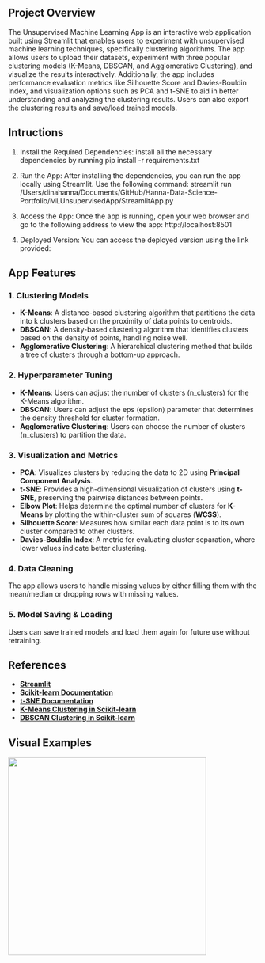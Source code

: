 ## Project Overview
The Unsupervised Machine Learning App is an interactive web application built using Streamlit that enables users to experiment with unsupervised machine learning techniques, specifically clustering algorithms. The app allows users to upload their datasets, experiment with three popular clustering models (K-Means, DBSCAN, and Agglomerative Clustering), and visualize the results interactively. Additionally, the app includes performance evaluation metrics like Silhouette Score and Davies-Bouldin Index, and visualization options such as PCA and t-SNE to aid in better understanding and analyzing the clustering results. Users can also export the clustering results and save/load trained models.

## Intructions
1. Install the Required Dependencies: install all the necessary dependencies by running pip install -r requirements.txt

2. Run the App: After installing the dependencies, you can run the app locally using Streamlit. Use the following command: streamlit run /Users/dinahanna/Documents/GitHub/Hanna-Data-Science-Portfolio/MLUnsupervisedApp/StreamlitApp.py

3. Access the App: Once the app is running, open your web browser and go to the following address to view the app: http://localhost:8501

4. Deployed Version:  You can access the deployed version using the link provided: 

## App Features
### 1. Clustering Models
- **K-Means**: A distance-based clustering algorithm that partitions the data into k clusters based on the proximity of data points to centroids.
- **DBSCAN**: A density-based clustering algorithm that identifies clusters based on the density of points, handling noise well.
- **Agglomerative Clustering**: A hierarchical clustering method that builds a tree of clusters through a bottom-up approach.

### 2. Hyperparameter Tuning
- **K-Means**: Users can adjust the number of clusters (n_clusters) for the K-Means algorithm.
- **DBSCAN**: Users can adjust the eps (epsilon) parameter that determines the density threshold for cluster formation.
- **Agglomerative Clustering**: Users can choose the number of clusters (n_clusters) to partition the data.

### 3. Visualization and Metrics
- **PCA**: Visualizes clusters by reducing the data to 2D using **Principal Component Analysis**.
- **t-SNE**: Provides a high-dimensional visualization of clusters using **t-SNE**, preserving the pairwise distances between points.
- **Elbow Plot**: Helps determine the optimal number of clusters for **K-Means** by plotting the within-cluster sum of squares (**WCSS**).
- **Silhouette Score**: Measures how similar each data point is to its own cluster compared to other clusters.
- **Davies-Bouldin Index**: A metric for evaluating cluster separation, where lower values indicate better clustering.

### 4. Data Cleaning
The app allows users to handle missing values by either filling them with the mean/median or dropping rows with missing values.

### 5. Model Saving & Loading
Users can save trained models and load them again for future use without retraining.

## References 
- **[Streamlit](https://docs.streamlit.io/)**
- **[Scikit-learn Documentation](https://scikit-learn.org/stable/)**
- **[t-SNE Documentation](https://scikit-learn.org/stable/modules/generated/sklearn.manifold.TSNE.html)**
- **[K-Means Clustering in Scikit-learn](https://scikit-learn.org/stable/modules/generated/sklearn.cluster.KMeans.html)**
- **[DBSCAN Clustering in Scikit-learn](https://scikit-learn.org/stable/modules/generated/sklearn.cluster.DBSCAN.html)**

## Visual Examples
<img src="<Screenshot 2025-05-08 at 3.23.31 PM.png>" width="400"/>